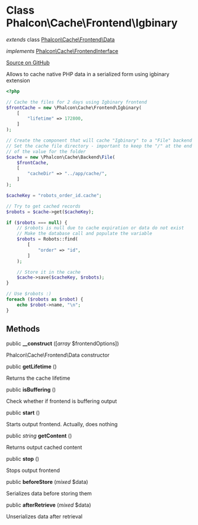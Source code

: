 # Class **Phalcon\\Cache\\Frontend\\Igbinary**

*extends* class [Phalcon\Cache\Frontend\Data](/en/3.1.2/api/Phalcon_Cache_Frontend_Data)

*implements* [Phalcon\Cache\FrontendInterface](/en/3.1.2/api/Phalcon_Cache_FrontendInterface)

<a href="https://github.com/phalcon/cphalcon/blob/master/phalcon/cache/frontend/igbinary.zep" class="btn btn-default btn-sm">Source on GitHub</a>

Allows to cache native PHP data in a serialized form using igbinary extension

```php
<?php

// Cache the files for 2 days using Igbinary frontend
$frontCache = new \Phalcon\Cache\Frontend\Igbinary(
    [
        "lifetime" => 172800,
    ]
);

// Create the component that will cache "Igbinary" to a "File" backend
// Set the cache file directory - important to keep the "/" at the end of
// of the value for the folder
$cache = new \Phalcon\Cache\Backend\File(
    $frontCache,
    [
        "cacheDir" => "../app/cache/",
    ]
);

$cacheKey = "robots_order_id.cache";

// Try to get cached records
$robots = $cache->get($cacheKey);

if ($robots === null) {
    // $robots is null due to cache expiration or data do not exist
    // Make the database call and populate the variable
    $robots = Robots::find(
        [
            "order" => "id",
        ]
    );

    // Store it in the cache
    $cache->save($cacheKey, $robots);
}

// Use $robots :)
foreach ($robots as $robot) {
    echo $robot->name, "\n";
}

```

## Methods
public  **__construct** ([*array* $frontendOptions])

Phalcon\\Cache\\Frontend\\Data constructor

public  **getLifetime** ()

Returns the cache lifetime

public  **isBuffering** ()

Check whether if frontend is buffering output

public  **start** ()

Starts output frontend. Actually, does nothing

public *string* **getContent** ()

Returns output cached content

public  **stop** ()

Stops output frontend

public  **beforeStore** (*mixed* $data)

Serializes data before storing them

public  **afterRetrieve** (*mixed* $data)

Unserializes data after retrieval

